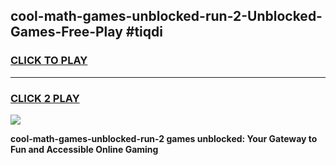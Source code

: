 
## cool-math-games-unblocked-run-2-Unblocked-Games-Free-Play #tiqdi
<h3>
<a href="https://us.freeplayer.one?title=cool-math-games-unblocked-run-2&ref=9M">CLICK TO PLAY</a></h3>
<hr>

<h3>
<a href="https://us.freeplayer.one?title=cool-math-games-unblocked-run-2&ref=9M">CLICK 2 PLAY</a>
  
</h3>

<a href="https://us.freeplayer.one?title=cool-math-games-unblocked-run-2&ref=9M"><img src="https://clearcache.store/games.png"></a>


**cool-math-games-unblocked-run-2 games unblocked: Your Gateway to Fun and Accessible Online Gaming**
